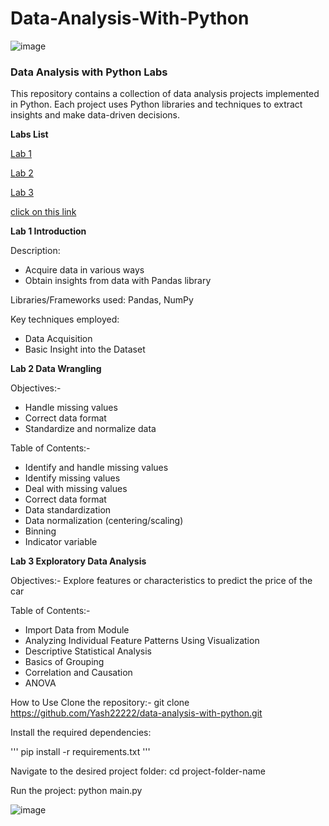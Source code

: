 # Data-Analysis-With-Python

![image](https://github.com/Yash22222/Data-Analysis-With-Python/assets/97459174/271079f9-4d1e-40b2-acba-7b8854e611a9)

### **Data Analysis with Python Labs**

This repository contains a collection of data analysis projects implemented in Python. Each project uses Python libraries and techniques to extract insights and make data-driven decisions.

**Labs List**

[Lab 1](#Lab-1-Introduction)

[Lab 2](#Lab-2-Data-Wrangling)

[Lab 3](#Lab-3-Exploratory-Data-Analysis)


[click on this link](#my-multi-word-header)

**Lab 1 Introduction**

Description: 
-   Acquire data in various ways
-   Obtain insights from data with Pandas library
  
Libraries/Frameworks used: Pandas, NumPy

Key techniques employed: 
-   Data Acquisition
-   Basic Insight into the Dataset

**Lab 2 Data Wrangling**

Objectives:-

- Handle missing values
- Correct data format
- Standardize and normalize data

Table of Contents:-
- Identify and handle missing values
- Identify missing values
- Deal with missing values
- Correct data format
- Data standardization
- Data normalization (centering/scaling)
- Binning
- Indicator variable

**Lab 3 Exploratory Data Analysis**

Objectives:- Explore features or characteristics to predict the price of the car

Table of Contents:-

- Import Data from Module
- Analyzing Individual Feature Patterns Using Visualization
- Descriptive Statistical Analysis
- Basics of Grouping
- Correlation and Causation
- ANOVA

How to Use
Clone the repository:-
git clone https://github.com/Yash22222/data-analysis-with-python.git

Install the required dependencies:

'''
pip install -r requirements.txt
'''

Navigate to the desired project folder:
cd project-folder-name

Run the project:
python main.py


![image](https://github.com/Yash22222/Data-Analysis-With-Python/assets/97459174/049e7bfe-f012-4650-adf6-40aed7c402fe)


